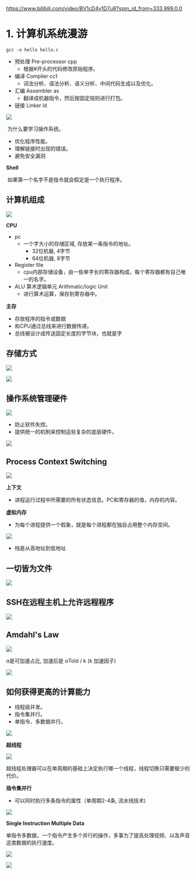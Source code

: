 https://www.bilibili.com/video/BV1cD4y1D7uR?spm_id_from=333.999.0.0

# 1. 计算机系统漫游

```
gcc -o hello hello.c
```

* 预处理 Pre-processor cpp
  * 根据#开头的代码修改原始程序。
* 编译 Compiler cc1
  * 词法分析、语法分析、语义分析、中间代码生成以及优化。
* 汇编 Assembler as
  * 翻译成机器指令，然后按固定规则进行打包。
* 链接 Linker ld

![](https://pic.imgdb.cn/item/6138af5044eaada73942bc66.jpg)



​	为什么要学习操作系统。

* 优化程序性能。
* 理解链接时出现的错误。
* 避免安全漏洞



**Shell**

​	如果第一个名字不是指令就会假定是一个执行程序。

## 计算机组成

![](https://pic.imgdb.cn/item/6138b24944eaada73947864a.jpg)

**CPU**

* pc
  * 一个字大小的存储区域, 存放某一条指令的地址。
    * 32位机器, 4字节
    * 64位机器, 8字节
* Register file
  * cpu内部存储设备，由一些单字长的寄存器构成，每个寄存器都有自己唯一的名字。
* ALU 算术逻辑单元 Arithmatic/logic Unit 
  * 进行算术运算，保存到寄存器中。

**主存**

* 存放程序的指令或数据
* 和CPU通过总线来进行数据传递。
* 总线被设计成传送固定长度的字节块，也就是字

## 存储方式

![](https://pic.imgdb.cn/item/6138b31644eaada73948e2fe.jpg)

![](https://pic.imgdb.cn/item/6138b33d44eaada73949252a.jpg)

## 操作系统管理硬件

![](https://pic.imgdb.cn/item/6138b3a744eaada73949e377.jpg)

* 防止软件失控。
* 提供统一的机制来控制这些复杂的底层硬件。

![](https://pic.imgdb.cn/item/6138b48d44eaada7394b971b.jpg)

## Process Context Switching

![](https://pic.imgdb.cn/item/6138b4d744eaada7394c1b4e.jpg)

**上下文**

* 进程运行过程中所需要的所有状态信息。PC和寄存器的值，内存的内容。

**虚拟内存**

* 为每个进程提供一个假象，就是每个进程都在独自占用整个内存空间。

![](https://pic.imgdb.cn/item/6138b94c44eaada7395424ce.jpg)

* 栈是从高地址到低地址

## 一切皆为文件

![](https://pic.imgdb.cn/item/6138b96744eaada739545335.jpg)

## SSH在远程主机上允许远程程序

![](https://pic.imgdb.cn/item/6138ba4944eaada73955dff6.jpg)

## Amdahl's Law

![](https://pic.imgdb.cn/item/6138ba6644eaada7395610a3.jpg)

α是可加速占比, 加速后是 αTold / k (k 加速因子)

![](https://pic.imgdb.cn/item/6138be4944eaada7395dac91.jpg)

## 如何获得更高的计算能力

* 线程级并发。
* 指令集并行。
* 单指令、多数据并行。

![](https://pic.imgdb.cn/item/6138befa44eaada7395f1fd7.jpg)

**超线程**

![](https://pic.imgdb.cn/item/6138bf1044eaada7395f4de1.jpg)

​	超线程处理器可以在单周期的基础上决定执行哪一个线程，线程切换只需要极少的代价。

**指令集并行**

* 可以同时执行多条指令的属性（单周期2-4条, 流水线技术)

![](https://pic.imgdb.cn/item/6138bf8344eaada73960469f.jpg)

**Single Instruction Multiple Data**

​	单指令多数据，一个指令产生多个并行的操作，多事为了提高处理视频、以及声音这类数据的执行速度。

![](https://pic.imgdb.cn/item/6138bff344eaada7396136c8.jpg)



![](https://pic.imgdb.cn/item/6138c00f44eaada739617453.jpg)





